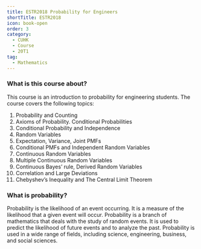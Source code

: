 ```yaml
---
title: ESTR2018 Probability for Engineers
shortTitle: ESTR2018
icon: book-open
order: 3
category:
  - CUHK
  - Course
  - 20T1
tag:
  - Mathematics
---
```



### What is this course about?

This course is an introduction to probability for engineering students. The course covers the following topics:

1. Probability and Counting
2. Axioms of Probability. Conditional Probabilities
3. Conditional Probability and Independence
4. Random Variables
5. Expectation, Variance, Joint PMFs
6. Conditional PMFs and Independent Random Variables
7. Continuous Random Variables
8. Multiple Continuous Random Variables
9. Continuous Bayes’ rule, Derived Random Variables
10. Correlation and Large Deviations
11. Chebyshev’s Inequality and The Central Limit Theorem

### What is probability?

Probability is the likelihood of an event occurring. It is a measure of the likelihood that a given event will occur. Probability is a branch of mathematics that deals with the study of random events. It is used to predict the likelihood of future events and to analyze the past. Probability is used in a wide range of fields, including science, engineering, business, and social sciences.